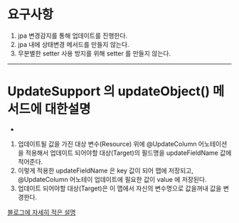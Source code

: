 # 요구사항
1. jpa 변경감지를 통해 업데이트를 진행한다.
2. jpa 내에 상태변경 메서드를 만들지 않는다.
3. 무분별한 setter 사용 방지를 위해 setter 를 만들지 않는다.
---
# UpdateSupport 의 updateObject() 메서드에 대한설명
- 
1. 업데이트될 값을 가진 대상 변수(Resource) 위에 @UpdateColumn 어노테이션을 적용해서 업데이트 되어야할 대상(Target)의 필드명을 updateFieldName 값에 적어준다.
2. 이렇게 적용한 updateFieldName 은 key 값이 되어 맵에 저장되고, @UpdateColumn 어노테이 업데이트에 필요한 값이 value 에 저장된다.
3. 업데이트 되어야할 대상(Target)은 이 맵에서 자신의 변수명으로 값을꺼내 값을 변경한다.

[블로그에 자세히 적은 설명](https://hooneats.tistory.com/48)
